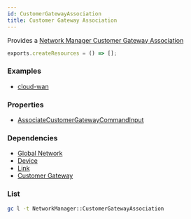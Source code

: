 ```yaml
---
id: CustomerGatewayAssociation
title: Customer Gateway Association
---
```


Provides a [Network Manager Customer Gateway Association](https://us-west-2.console.aws.amazon.com/networkmanager/home#/networks)

```js
exports.createResources = () => [];
```

### Examples

- [cloud-wan](https://github.com/grucloud/grucloud/blob/main/examples/aws/NetworkManager/cloud-wan)

### Properties

- [AssociateCustomerGatewayCommandInput](https://docs.aws.amazon.com/AWSJavaScriptSDK/v3/latest/clients/client-networkmanager/interfaces/associatecustomergatewaycommandinput.html)

### Dependencies

- [Global Network](./GlobalNetwork.md)
- [Device](./Device.md)
- [Link](./Link.md)
- [Customer Gateway](../EC2/CustomerGateway.md)

### List

```sh
gc l -t NetworkManager::CustomerGatewayAssociation
```

```txt

```
